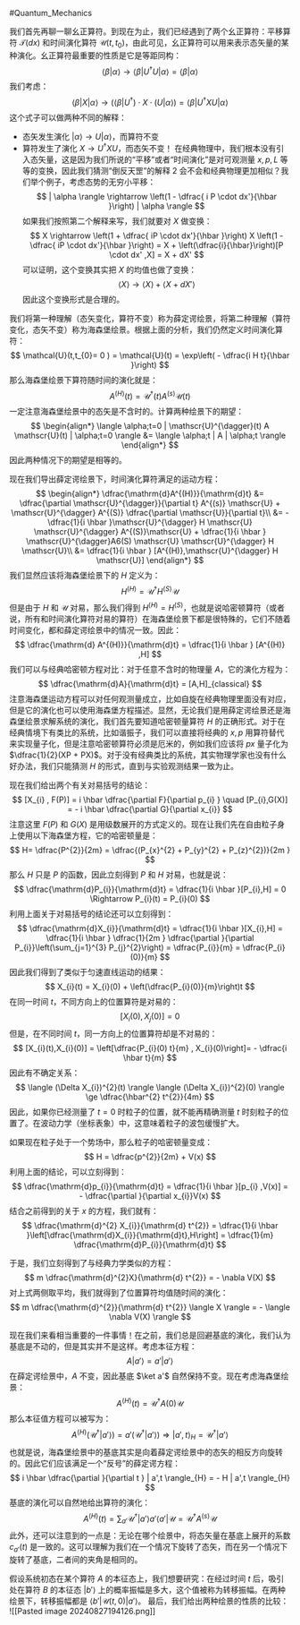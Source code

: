 #Quantum_Mechanics 

我们首先再聊一聊幺正算符。到现在为止，我们已经遇到了两个幺正算符：平移算符 $\mathscr{T}(dx)$ 和时间演化算符 $\mathscr{U}(t,t_{0})$，由此可见，幺正算符可以用来表示态矢量的某种演化。幺正算符最重要的性质是它是等距同构：
$$
\langle  \beta | \alpha  \rangle \rightarrow \langle  \beta  | U^{\dagger}U  | \alpha \rangle = \langle  \beta  |  \alpha \rangle
$$
我们考虑：
$$
\langle  \beta  | X  | \alpha \rangle \rightarrow (\langle \beta | U^{\dagger}  ) \cdot X  \cdot (U | \alpha \rangle) = \langle  \beta  |U^{\dagger} X U   | \alpha\rangle
$$
这个式子可以做两种不同的解释：
- 态矢发生演化 $| \alpha \rangle \rightarrow  U |  \alpha \rangle$，而算符不变
- 算符发生了演化 $X \rightarrow U^{\dagger} X U$，而态矢不变！
在经典物理中，我们根本没有引入态矢量，这是因为我们所说的“平移”或者“时间演化”是对可观测量 $x,p,L$ 等等的变换，因此我们猜测“倒反天罡”的解释 2 会不会和经典物理更加相似？我们举个例子，考虑态势的无穷小平移：
$$
| \alpha \rangle \rightarrow \left(1 - \dfrac{ i P \cdot dx'}{\hbar }\right) | \alpha \rangle
$$
如果我们按照第二个解释来写，我们就要对 $X$ 做变换：
$$
X \rightarrow \left(1 + \dfrac{ iP \cdot dx'}{\hbar }\right) X \left(1 - \dfrac{ iP \cdot dx'}{\hbar }\right) = X + \left(\dfrac{i}{\hbar}\right)[P \cdot dx' ,X] = X + dX'
$$
可以证明，这个变换其实把 $X$ 的均值也做了变换：
$$
\langle  X \rangle \rightarrow \langle  X \rangle + \langle  X + dX' \rangle
$$
因此这个变换形式是合理的。

我们将第一种理解（态矢变化，算符不变）称为薛定谔绘景，将第二种理解（算符变化，态矢不变）称为海森堡绘景。根据上面的分析，我们仍然定义时间演化算符：
$$
\mathcal{U}(t,t_{0}= 0 ) = \mathcal{U}(t) = \exp\left( - \dfrac{i H t}{\hbar }\right)
$$
那么海森堡绘景下算符随时间的演化就是：
$$
A^{(H)}(t) = \mathscr{U}^{\dagger}(t)A^{(s)} \mathscr{U}(t)
$$
一定注意海森堡绘景中的态矢是不含时的。计算两种绘景下的期望：
$$
\begin{align*}
\langle  \alpha;t=0 | \mathscr{U}^{\dagger}(t)  A \mathscr{U}(t) | \alpha;t=0 \rangle &= \langle  \alpha;t | A  | \alpha;t \rangle
\end{align*}
$$
因此两种情况下的期望是相等的。


现在我们导出薛定谔绘景下，时间演化算符满足的运动方程：
$$
\begin{align*}
\dfrac{\mathrm{d}A^{(H)}}{\mathrm{d}t} &= \dfrac{\partial \mathscr{U}^{\dagger}}{\partial t} A^{(s)} \mathscr{U} + \mathscr{U}^{\dagger} A^{(S)}  \dfrac{\partial \mathscr{U}}{\partial t}\\
&= - \dfrac{1}{i \hbar }\mathscr{U}^{\dagger} H \mathscr{U} \mathscr{U}^{\dagger} A^{(S)}\mathscr{U} + \dfrac{1}{i \hbar }  \mathscr{U}^{\dagger}A6(S) \mathscr{U} \mathscr{U}^{\dagger}  H \mathscr{U}\\
&= \dfrac{1}{i \hbar } [A^{(H)},\mathscr{U}^{\dagger} H \mathscr{U}]
\end{align*}
$$
我们显然应该将海森堡绘景下的 $H$ 定义为：
$$
H^{(H)}= \mathscr{U}^{\dagger} H^{(S)} \mathscr{U}
$$
但是由于 $H$ 和 $\mathscr{U}$ 对易，那么我们得到 $H^{(H)}= H^{(S)}$，也就是说哈密顿算符（或者说，所有和时间演化算符对易的算符）在海森堡绘景下都是很特殊的，它们不随着时间变化，都和薛定谔绘景中的情况一致。因此：
$$
\dfrac{\mathrm{d} A^{(H)}}{\mathrm{d}t}  = \dfrac{1}{i \hbar } [A^{(H)} ,H]
$$
我们可以与经典哈密顿方程对比：对于任意不含时的物理量 $A$，它的演化方程为：
$$
\dfrac{\mathrm{d}A}{\mathrm{d}t} = [A,H]_{classical}
$$
注意海森堡运动方程可以对任何观测量成立，比如自旋在经典物理里面没有对应，但是它的演化也可以使用海森堡方程描述。显然，无论我们是用薛定谔绘景还是海森堡绘景求解系统的演化，我们首先要知道哈密顿量算符 $H$ 的正确形式。对于在经典情境下有类比的系统，比如谐振子，我们可以直接将经典的 $x,p$ 用算符替代来实现量子化，但是注意哈密顿算符必须是厄米的，例如我们应该将 $px$ 量子化为 $\dfrac{1}{2}(XP + PX)$。对于没有经典类比的系统，其实物理学家也没有什么好办法，我们只能猜测 $H$ 的形式，直到与实验观测结果一致为止。

现在我们给出两个有关对易括号的结论：
$$
[X_{i} , F(P)] = i \hbar   \dfrac{\partial F}{\partial p_{i} } \quad  [P_{i},G(X)] = - i \hbar  \dfrac{\partial G}{\partial x_{i}}
$$
注意这里 $F(P)$ 和 $G(X)$ 是用级数展开的方式定义的。现在让我们先在自由粒子身上使用以下海森堡方程，它的哈密顿量是：
$$
H= \dfrac{P^{2}}{2m} = \dfrac{(P_{x}^{2} + P_{y}^{2} + P_{z}^{2})}{2m }
$$
那么 $H$ 只是 $P$ 的函数，因此立刻得到 $P$ 和 $H$ 对易，也就是说：
$$
\dfrac{\mathrm{d}P_{i}}{\mathrm{d}t}  = \dfrac{1}{i \hbar }[P_{i},H] = 0 \Rightarrow P_{i}(t) = P_{i}(0)
$$
利用上面关于对易括号的结论还可以立刻得到：
$$
\dfrac{\mathrm{d}X_{i}}{\mathrm{d}t} = \dfrac{1}{i \hbar }[X_{i},H] = \dfrac{1}{i \hbar } \dfrac{1}{2m } \dfrac{\partial }{\partial P_{i}}\left(\sum_{j=1}^{3} P_{j}^{2}\right)  = \dfrac{P_{i}}{m} = \dfrac{P_{i}(0)}{m}
$$
因此我们得到了类似于匀速直线运动的结果：
$$
X_{i}(t) = X_{i}(0) + \left(\dfrac{P_{i}(0)}{m}\right)t
$$
在同一时间 $t$，不同方向上的位置算符是对易的：
$$
[X_{i}(0),X_{j}(0)] = 0 
$$
但是，在不同时间 $t$，同一方向上的位置算符却是不对易的：
$$
[X_{i}(t),X_{i}(0)] = \left[\dfrac{P_{i}(0) t}{m} , X_{i}(0)\right]= - \dfrac{i  \hbar  t}{m}
$$
因此有不确定关系：
$$
\langle  (\Delta X_{i})^{2}(t) \rangle \langle  (\Delta X_{i})^{2}(0) \rangle \ge  \dfrac{\hbar^{2}  t^{2}}{4m}
$$
因此，如果你已经测量了 $t=0$ 时粒子的位置，就不能再精确测量 $t$ 时刻粒子的位置了。在波动力学（坐标表象）中，这意味着粒子的波包缓慢扩大。

如果现在粒子处于一个势场中，那么粒子的哈密顿量变成：
$$
H = \dfrac{p^{2}}{2m} + V(x)
$$
利用上面的结论，可以立刻得到：
$$
\dfrac{\mathrm{d}p_{i}}{\mathrm{d}t} = \dfrac{1}{i \hbar }[p_{i} ,V(x)] = - \dfrac{\partial }{\partial x_{i}}V(x)
$$
结合之前得到的关于 $x$ 的方程，我们就有：
$$
\dfrac{\mathrm{d}^{2} X_{i}}{\mathrm{d} t^{2}} = \dfrac{1}{i \hbar }\left[\dfrac{\mathrm{d}X_{i}}{\mathrm{d}t},H\right] = \dfrac{1}{m}  \dfrac{\mathrm{d}P_{i}}{\mathrm{d}t}
$$

于是，我们立刻得到了与经典力学类似的方程：
$$
m \dfrac{\mathrm{d}^{2}X}{\mathrm{d} t^{2}} = - \nabla V(X)
$$
对上式两侧取平均，我们就得到了位置算符均值随时间的演化：
$$
m \dfrac{\mathrm{d}^{2}}{\mathrm{d} t^{2}} \langle  X  \rangle = - \langle  \nabla V(X) \rangle
$$


现在我们来看相当重要的一件事情！在之前，我们总是回避基底的演化，我们认为基底是不动的，但是其实并不是这样。考虑本征方程：
$$
A | a' \rangle = a' | a' \rangle
$$
在薛定谔绘景中，$A$ 不变，因此基底 $\ket a'$ 自然保持不变。现在考虑海森堡绘景：
$$
A^{(H)}(t) = \mathscr{U}^{\dagger} A(0) \mathscr{U}
$$
那么本征值方程可以被写为：
$$
A^{(H)} (\mathscr{U}^{\dagger} | a' \rangle) = a' (\mathscr{U}^{\dagger}  | a' \rangle) \Rightarrow  | a',t \rangle_{H}  = \mathscr{U}^{\dagger} | a' \rangle
$$
也就是说，海森堡绘景中的基底其实是向着薛定谔绘景中的态矢的相反方向旋转的。因此它们应该满足一个“反号”的薛定谔方程：
$$
i \hbar \dfrac{\partial }{\partial t }  | a',t \rangle_{H} = - H  | a',t \rangle_{H}
$$
基底的演化可以自然地给出算符的演化：
$$
A^{(H)}(t) = \sum_{a'} \mathscr{U}^{\dagger} | a' \rangle a' \langle a' | \mathscr{U} = \mathscr{U}^{\dagger} A^{(s)}  \mathscr{U}
$$
此外，还可以注意到的一点是：无论在哪个绘景中，将态矢量在基底上展开的系数 $c_{a'}(t)$ 是一致的。这可以理解为我们在一个情况下旋转了态矢，而在另一个情况下旋转了基底，二者间的夹角是相同的。

假设系统初态在某个算符 $A$ 的本征态上，我们想要研究：在经过时间 $t$ 后，吸引处在算符 $B$ 的本征态 $| b' \rangle$ 上的概率振幅是多大，这个值被称为转移振幅。在两种绘景下，转移振幅都是 $\langle  b' | \mathscr{U}(t,0)  | a' \rangle$。
最后，我们给出两种绘景的性质的比较：
![[Pasted image 20240827194126.png]]



